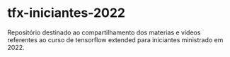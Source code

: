 # tfx-iniciantes-2022
Repositório destinado ao compartilhamento dos materias e vídeos referentes ao curso de tensorflow extended para iniciantes ministrado em 2022.
